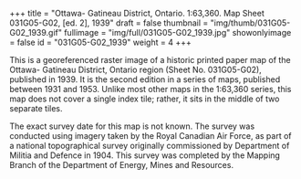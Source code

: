+++
title = "Ottawa- Gatineau District, Ontario. 1:63,360. Map Sheet 031G05-G02, [ed. 2], 1939"
draft = false
thumbnail = "img/thumb/031G05-G02_1939.gif"
fullimage = "img/full/031G05-G02_1939.jpg"
showonlyimage = false
id = "031G05-G02_1939"
weight = 4
+++

This is a georeferenced raster image of a historic printed paper map of the Ottawa- Gatineau District, Ontario region (Sheet No. 031G05-G02), published in 1939. It is the second edition in a series of maps, published between 1931 and 1953. Unlike most other maps in the 1:63,360 series, this map does not cover a single index tile; rather, it sits in the middle of two separate tiles.
<!--more-->

The exact survey date for this map is not known. The survey was conducted using imagery taken by the Royal Canadian Air Force, as part of a national topographical survey originally commissioned by Department of Militia and Defence in 1904. This survey was completed by the Mapping Branch of the Department of Energy, Mines and Resources. 

<!-- [View in Scholars GeoPortal](http://geo.scholarsportal.info/#r/details/_uri@=) | [Download original](http://geo.scholarsportal.info/proxy.html?http:__maps.scholarsportal.info/files/images/OpenContent/) -->